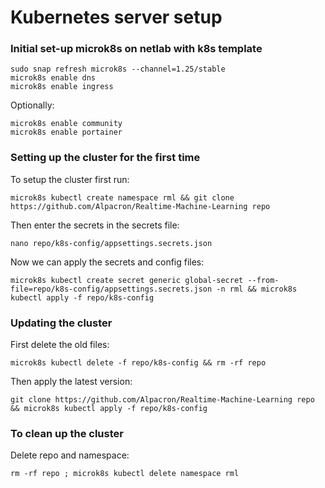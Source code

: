 # Kubernetes server setup

### Initial set-up microk8s on netlab with k8s template
```commandline
sudo snap refresh microk8s --channel=1.25/stable
microk8s enable dns
microk8s enable ingress
```

Optionally:
```commandline
microk8s enable community
microk8s enable portainer
```

### Setting up the cluster for the first time
To setup the cluster first run:
```commandline
microk8s kubectl create namespace rml && git clone https://github.com/Alpacron/Realtime-Machine-Learning repo
```

Then enter the secrets in the secrets file:
```commandline
nano repo/k8s-config/appsettings.secrets.json
```

Now we can apply the secrets and config files:
```commandline
microk8s kubectl create secret generic global-secret --from-file=repo/k8s-config/appsettings.secrets.json -n rml && microk8s kubectl apply -f repo/k8s-config
```

### Updating the cluster
First delete the old files:
```commandline
microk8s kubectl delete -f repo/k8s-config && rm -rf repo
```

Then apply the latest version:
```commandline
git clone https://github.com/Alpacron/Realtime-Machine-Learning repo && microk8s kubectl apply -f repo/k8s-config
```

### To clean up the cluster
Delete repo and namespace:
```commandline
rm -rf repo ; microk8s kubectl delete namespace rml
```